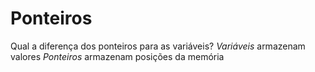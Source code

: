# Ponteiros
Qual a diferença dos ponteiros para as variáveis?
_Variáveis_ armazenam valores
_Ponteiros_ armazenam posições da memória